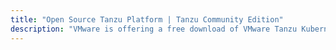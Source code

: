 ```yaml
---
title: "Open Source Tanzu Platform | Tanzu Community Edition"
description: "VMware is offering a free download of VMware Tanzu Kubernetes Grid in place of VMware Tanzu Community Edition software and is retiring Tanzu Community Edition. Use Tanzu Kubernetes Grid for free in non-commercial environments up to 100 cores."
---
```

